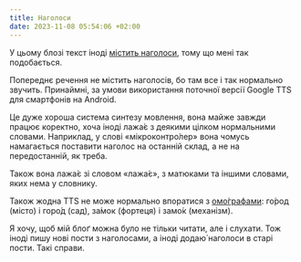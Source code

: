```yaml
---
title: Наголоси
date: 2023-11-08 05:54:06 +02:00
---
```


У цьому блозі текст іноді [містить наголоси][1], тому що мені так подобається.

Попереднє речення не містить наголосів, бо там все і так нормально звучить. Принаймні, за умови використання поточної версії <span lang="en">Google <abbr>TTS</abbr></span> для смартфонів на Android.

Це дуже хороша система синтезу мовлення, вона майже завжди працює коректно, хоча іноді лажа́є з деякими цілком нормальними словами. Наприклад, у слові «мікроконтро́лер» вона чомусь намагається поставити наголос на останній склад, а не на передостанній, як треба.

Також вона лажа́є зі словом «лажа́є», з матюками та іншими словами, яких нема у словнику.

Також жодна <abbr lang="en">TTS</abbr> не може нормально впоратися з [омо́графами][2]: го́род (місто) і горо́д (сад), за́мок (фортеця) і замо́к (механізм).

Я хочу, щоб мій блоґ можна було не тільки читати, але і слухати. Тож іноді пишу нові пости з наголосами, а іноді додаю́ наголоси в старі пости. Такі справи.


[1]: /2021/08/09/lol-fuck-podcasts.html
[2]: https://uk.wikipedia.org/wiki/%D0%9E%D0%BC%D0%BE%D0%B3%D1%80%D0%B0%D1%84%D0%B8
